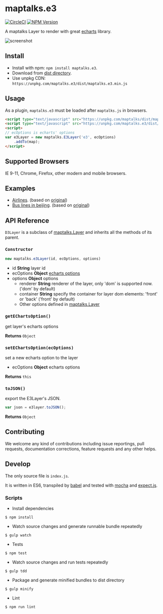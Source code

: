 # maptalks.e3

[![CircleCI](https://circleci.com/gh/maptalks/maptalks.e3.svg?style=shield)](https://circleci.com/gh/maptalks/maptalks.e3)
[![NPM Version](https://img.shields.io/npm/v/maptalks.e3.svg)](https://github.com/maptalks/maptalks.e3)

A maptalks Layer to render with great [echarts](https://github.com/ecomfe/echarts) library.

![screenshot]()

## Install
  
* Install with npm: ```npm install maptalks.e3```. 
* Download from [dist directory](https://github.com/maptalks/maptalks.e3/tree/gh-pages/dist).
* Use unpkg CDN: ```https://unpkg.com/maptalks.e3/dist/maptalks.e3.min.js```

## Usage

As a plugin, ```maptalks.e3``` must be loaded after ```maptalks.js``` in browsers.
```html
<script type="text/javascript" src="https://unpkg.com/maptalks/dist/maptalks.min.js"></script>
<script type="text/javascript" src="https://unpkg.com/maptalks.e3/dist/maptalks.e3.min.js"></script>
<script>
// ecOptions is echarts' options
var e3Layer = new maptalks.E3Layer('e3', ecOptions)
    .addTo(map);
</script>
```
## Supported Browsers

IE 9-11, Chrome, Firefox, other modern and mobile browsers.

## Examples

* [Airlines](https://maptalks.github.io/maptalks.e3/demo/fly.html). (based on [original](http://echarts.baidu.com/demo.html#geo-lines))
* [Bus lines in beijing](https://maptalks.github.io/maptalks.e3/demo/bus.html). (based on [original](http://echarts.baidu.com/demo.html#lines-bmap-effect))

## API Reference

```D3Layer``` is a subclass of [maptalks.Layer](http://docs.maptalks.org/api/maptalks.Layer.html) and inherits all the methods of its parent.

### `Constructor`

```javascript
new maptalks.e3Layer(id, ecOptions, options)
```

* id **String** layer id
* ecOptions **Object** [echarts options](http://echarts.baidu.com/echarts2/doc/doc-en.html)
* options **Object** options
    * renderer **String** renderer of the layer, only 'dom' is supported now. ('dom' by default)
    * container **String** specify the container for layer dom elements: 'front' or 'back' ('front' by default)
    * Other options defined in [maptalks.Layer](http://docs.maptalks.org/api/maptalks.Layer.html)

### `getEChartsOption()`

get layer's echarts options

**Returns** `Object`

### `setEChartsOption(ecOptions)`

set a new echarts option to the layer

* ecOptions **Object** echarts options

**Returns** `this`

### `toJSON()`

export the E3Layer's JSON.

```javascript
var json = e3layer.toJSON();
```

**Returns** `Object`

## Contributing

We welcome any kind of contributions including issue reportings, pull requests, documentation corrections, feature requests and any other helps.

## Develop

The only source file is ```index.js```.

It is written in ES6, transpiled by [babel](https://babeljs.io/) and tested with [mocha](https://mochajs.org) and [expect.js](https://github.com/Automattic/expect.js).

### Scripts

* Install dependencies
```shell
$ npm install
```

* Watch source changes and generate runnable bundle repeatedly
```shell
$ gulp watch
```

* Tests
```shell
$ npm test
```

* Watch source changes and run tests repeatedly
```shell
$ gulp tdd
```

* Package and generate minified bundles to dist directory
```shell
$ gulp minify
```

* Lint
```shell
$ npm run lint
```
